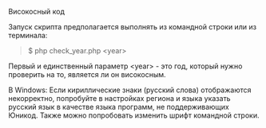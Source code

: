 Високосный код

Запуск скрипта предполагается выполнять из командной строки или из терминала:
>$ php check_year.php \<year\>
  
 Первый и единственный параметр \<year\> - это год, который нужно проверить на то, является ли он високосным.
 
 
В Windows:
Если кириллические знаки (русский слова) отображаются некорректно, попробуйте в настройках региона и языка указать русский язык в качестве языка программ, не поддерживающих Юникод. Также можно попробовать изменить шрифт командной строки. 
